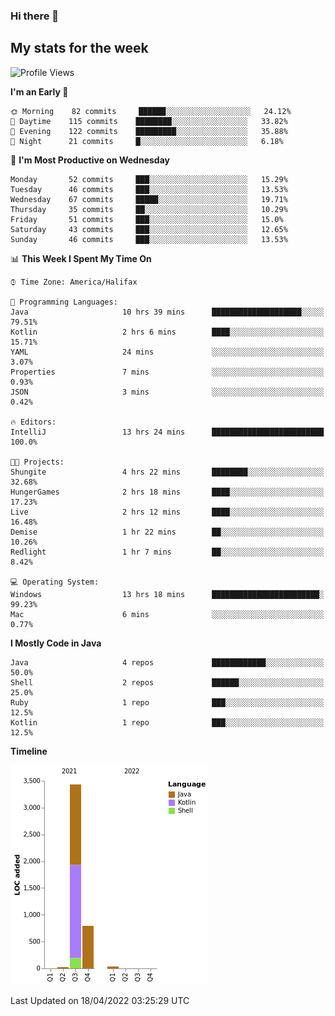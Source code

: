 ### Hi there 👋

## My stats for the week
<!--START_SECTION:waka-->
![Profile Views](http://img.shields.io/badge/Profile%20Views-0-blue)

**I'm an Early 🐤** 

```text
🌞 Morning    82 commits     ██████░░░░░░░░░░░░░░░░░░░   24.12% 
🌆 Daytime    115 commits    ████████░░░░░░░░░░░░░░░░░   33.82% 
🌃 Evening    122 commits    █████████░░░░░░░░░░░░░░░░   35.88% 
🌙 Night      21 commits     █░░░░░░░░░░░░░░░░░░░░░░░░   6.18%

```
📅 **I'm Most Productive on Wednesday** 

```text
Monday       52 commits     ███░░░░░░░░░░░░░░░░░░░░░░   15.29% 
Tuesday      46 commits     ███░░░░░░░░░░░░░░░░░░░░░░   13.53% 
Wednesday    67 commits     █████░░░░░░░░░░░░░░░░░░░░   19.71% 
Thursday     35 commits     ██░░░░░░░░░░░░░░░░░░░░░░░   10.29% 
Friday       51 commits     ███░░░░░░░░░░░░░░░░░░░░░░   15.0% 
Saturday     43 commits     ███░░░░░░░░░░░░░░░░░░░░░░   12.65% 
Sunday       46 commits     ███░░░░░░░░░░░░░░░░░░░░░░   13.53%

```


📊 **This Week I Spent My Time On** 

```text
⌚︎ Time Zone: America/Halifax

💬 Programming Languages: 
Java                     10 hrs 39 mins      ████████████████████░░░░░   79.51% 
Kotlin                   2 hrs 6 mins        ████░░░░░░░░░░░░░░░░░░░░░   15.71% 
YAML                     24 mins             ░░░░░░░░░░░░░░░░░░░░░░░░░   3.07% 
Properties               7 mins              ░░░░░░░░░░░░░░░░░░░░░░░░░   0.93% 
JSON                     3 mins              ░░░░░░░░░░░░░░░░░░░░░░░░░   0.42%

🔥 Editors: 
IntelliJ                 13 hrs 24 mins      █████████████████████████   100.0%

🐱‍💻 Projects: 
Shungite                 4 hrs 22 mins       ████████░░░░░░░░░░░░░░░░░   32.68% 
HungerGames              2 hrs 18 mins       ████░░░░░░░░░░░░░░░░░░░░░   17.23% 
Live                     2 hrs 12 mins       ████░░░░░░░░░░░░░░░░░░░░░   16.48% 
Demise                   1 hr 22 mins        ██░░░░░░░░░░░░░░░░░░░░░░░   10.26% 
Redlight                 1 hr 7 mins         ██░░░░░░░░░░░░░░░░░░░░░░░   8.42%

💻 Operating System: 
Windows                  13 hrs 18 mins      ████████████████████████░   99.23% 
Mac                      6 mins              ░░░░░░░░░░░░░░░░░░░░░░░░░   0.77%

```

**I Mostly Code in Java** 

```text
Java                     4 repos             ████████████░░░░░░░░░░░░░   50.0% 
Shell                    2 repos             ██████░░░░░░░░░░░░░░░░░░░   25.0% 
Ruby                     1 repo              ███░░░░░░░░░░░░░░░░░░░░░░   12.5% 
Kotlin                   1 repo              ███░░░░░░░░░░░░░░░░░░░░░░   12.5%

```


**Timeline**

![Chart not found](https://raw.githubusercontent.com/lyndseyy/lyndseyy/main/charts/bar_graph.png) 


 Last Updated on 18/04/2022 03:25:29 UTC
<!--END_SECTION:waka-->
